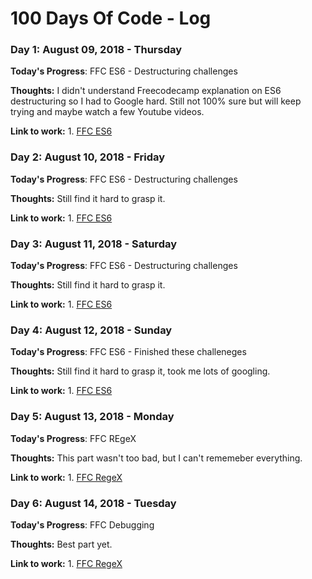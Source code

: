 # 100 Days Of Code - Log

### Day 1: August 09, 2018 - Thursday

**Today's Progress**: FFC ES6 - Destructuring challenges 

**Thoughts:** I didn't understand Freecodecamp explanation on ES6 destructuring so I had to Google hard. Still not 100% sure but will keep trying and maybe watch a few Youtube videos.

**Link to work:** 
    1. [FFC ES6](http://www.freecodecamp.org)

### Day 2: August 10, 2018 - Friday

**Today's Progress**: FFC ES6 - Destructuring challenges 

**Thoughts:** Still find it hard to grasp it. 

**Link to work:** 
    1. [FFC ES6](http://www.freecodecamp.org)

### Day 3: August 11, 2018 - Saturday

**Today's Progress**: FFC ES6 - Destructuring challenges 

**Thoughts:** Still find it hard to grasp it. 

**Link to work:** 
    1. [FFC ES6](http://www.freecodecamp.org)

### Day 4: August 12, 2018 - Sunday

**Today's Progress**: FFC ES6 - Finished these challeneges 

**Thoughts:** Still find it hard to grasp it, took me lots of googling. 

**Link to work:** 
    1. [FFC ES6](http://www.freecodecamp.org)
    
### Day 5: August 13, 2018 - Monday

**Today's Progress**: FFC REgeX 

**Thoughts:** This part wasn't too bad, but I can't rememeber everything. 

**Link to work:** 
    1. [FFC RegeX](http://www.freecodecamp.org)
        
### Day 6: August 14, 2018 - Tuesday

**Today's Progress**: FFC Debugging

**Thoughts:** Best part yet. 

**Link to work:** 
    1. [FFC RegeX](http://www.freecodecamp.org)
